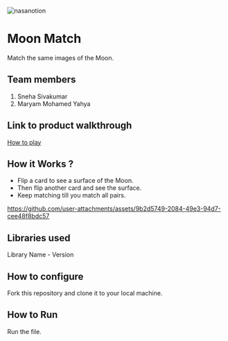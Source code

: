 




![nasanotion](https://github.com/user-attachments/assets/f5e65cb8-48c0-4dc0-b757-bf3569f32d2f)

# Moon Match
Match the same images of the Moon.
## Team members
1. Sneha Sivakumar
2. Maryam Mohamed Yahya
## Link to product walkthrough
[How to play](https://github.com/MaryamMohamedYahya/Shuttle/blob/main/README.md#how-it-works-)
## How it Works ?
- Flip a card to see a surface of the Moon. 
- Then flip another card and see the surface.
- Keep matching till you match all pairs. 


https://github.com/user-attachments/assets/9b2d5749-2084-49e3-94d7-cee48f8bdc57


## Libraries used
Library Name - Version
## How to configure
Fork this repository and clone it to your local machine.
## How to Run
Run the file.

